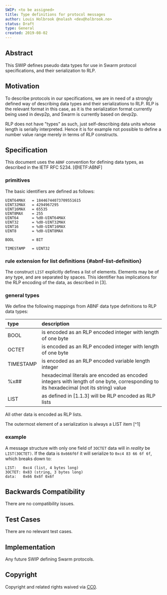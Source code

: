 ```yaml
---
SWIP: <to be assigned>
title: Type definitions for protocol messages
author: Louis Holbrook @nolash <dev@holbrook.no>
status: Draft
type: General
created: 2019-08-02
---
```


## Abstract

This SWIP defines pseudo data types for use in Swarm protocol specifications, and their serialization to RLP.

## Motivation

To describe protocols in our specifications, we are in need of a strongly defined way of describing data types and their serializations to RLP. RLP is the relevant format in this case, as it is the serialization format currently being used in devp2p, and Swarm is currently based on devp2p.

RLP does not have "types" as such, just self-describing data units whose length is serially interpreted. Hence it is for example not possible to define a number value range merely in terms of RLP constructs.

## Specification

This document uses the `ABNF` convention for defining data types, as
described in the IETF RFC 5234. [@IETF:ABNF]

### primitives

The basic identifiers are defined as follows:

``` {numbers="none"}
UINT64MAX   = 18446744073709551615
UINT32MAX   = 4294967295
UINT16MAX   = 65535
UINT8MAX    = 255
UINT64      = %d0-UINT64MAX
UINT32      = %d0-UINT32MAX
UINT16      = %d0-UINT16MAX
UINT8       = %d0-UINT8MAX

BOOL        = BIT

TIMESTAMP   = UINT32
```

### rule extension for list definitions {#abnf-list-definition}

The construct `LIST` explicitly defines a list of elements. Elements may
be of any type, and are separated by spaces. This identifier has
implications for the RLP encoding of the data, as described in [3].

### general types

We define the following mappings from ABNF data type definitions to RLP
data types:

|type|description|
|:---|:---|
|BOOL|is encoded as an RLP encoded integer with length of one byte|
|OCTET|is encoded as an RLP encoded integer with length of one byte|
|TIMESTAMP|is encoded as an RLP encoded variable length integer|
|\%x\#\#|hexadecimal literals are encoded as encoded integers with length of one byte, corresponding to its hexadecimal (not its string) value|
|LIST|as defined in [1.1.3] will be RLP encoded as RLP lists|

All other data is encoded as RLP lists.

The outermost element of a serialization is always a LIST item [^1]

### example

A message structure with only one field of `3OCTET` data will in
*reality* be `LIST(3OCTET)`. If the data is `0x666f6f` it will serialize
to `0xc4 83 66 6f 6f`, which breaks down to:

```
LIST:   0xc4 (list, 4 bytes long)
3OCTET: 0x83 (string, 3 bytes long)
data:   0x66 0x6f 0x6f
```

## Backwards Compatibility

There are no compatibility issues.

## Test Cases

There are no relevant test cases.

## Implementation

Any future SWIP defining Swarm protocols.

## Copyright

Copyright and related rights waived via [CC0](https://creativecommons.org/publicdomain/zero/1.0/).
